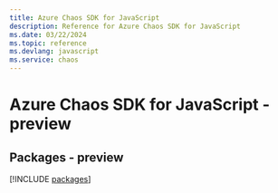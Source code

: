 ```yaml
---
title: Azure Chaos SDK for JavaScript
description: Reference for Azure Chaos SDK for JavaScript
ms.date: 03/22/2024
ms.topic: reference
ms.devlang: javascript
ms.service: chaos
---
```

# Azure Chaos SDK for JavaScript - preview
## Packages - preview
[!INCLUDE [packages](chaos-index.md)]